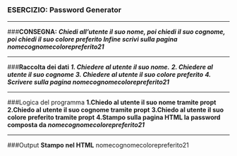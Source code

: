 ### ESERCIZIO: Password Generator
---
###**CONSEGNA:**
**_Chiedi all’utente il suo nome,
poi chiedi il suo cognome,
poi chiedi il suo colore preferito
Infine scrivi sulla pagina nomecognomecolorepreferito21_**

---
###**Raccolta dei dati**
**_1. Chiedere al utente il suo nome._**
**_2. Chiedere al utente il suo cognome_**
**_3. Chiedere al utente il suo colore preferito_**
**_4. Scrivere sulla pagina nomecognomecolorepreferito21_**

---
###Logica del programma
**1.Chiedo al utente il suo nome tramite propt**
**2.Chiedo al utente il suo cognome tramite propt**
**3.Chiedo al utente il suo colore preferito tramite propt**
**4.Stampo sulla pagina HTML la password composta da _nomecognomecolorepreferito21_**

---
###Output 
**Stampo nel HTML** nomecognomecolorepreferito21









